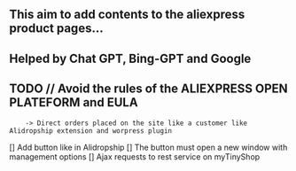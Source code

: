 ## This aim to add contents to the aliexpress product pages...
## Helped by Chat GPT, Bing-GPT and Google
## TODO // Avoid the rules of the ALIEXPRESS OPEN PLATEFORM and EULA 
        -> Direct orders placed on the site like a customer like Alidropship extension and worpress plugin

[] Add button like in Alidropship
[] The button must open a new window with management options
[] Ajax requests to rest service on myTinyShop